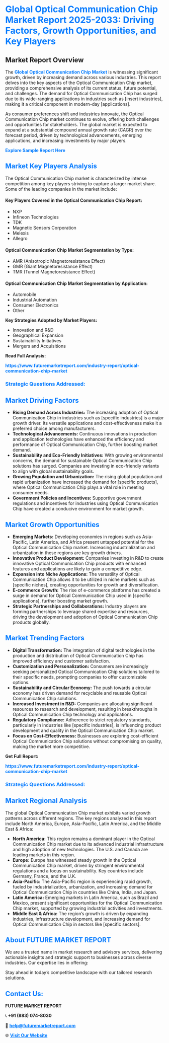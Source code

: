 <h1 style="color: #007BFF;">Global Optical Communication Chip Market Report 2025-2033: Driving Factors, Growth Opportunities, and Key Players</h1>

<section id="overview">
<h2>Market Report Overview</h2>
<p>The <a href="https://www.futuremarketreport.com/industry-report/optical-communication-chip-market" style="color: #007BFF; text-decoration: none;"><strong>Global Optical Communication Chip Market</strong></a> is witnessing significant growth, driven by increasing demand across various industries. This report delves into the key aspects of the Optical Communication Chip market, providing a comprehensive analysis of its current status, future potential, and challenges. The demand for Optical Communication Chip has surged due to its wide-ranging applications in industries such as [insert industries], making it a critical component in modern-day [applications].</p>
<p>As consumer preferences shift and industries innovate, the Optical Communication Chip market continues to evolve, offering both challenges and opportunities for stakeholders. The global market is expected to expand at a substantial compound annual growth rate (CAGR) over the forecast period, driven by technological advancements, emerging applications, and increasing investments by major players.</p>
</section>

<section id="overview">
<p><a href="https://www.futuremarketreport.com/request-sample/reportId=31805" style="color: #007BFF; text-decoration: none;"><strong>Explore Sample Report Here</strong></a></p>
</section>

<section id="key-players">
<h2 style="color: #007BFF;">Market Key Players Analysis</h2>
<p>The Optical Communication Chip market is characterized by intense competition among key players striving to capture a larger market share. Some of the leading companies in the market include:</p>
<h4>Key Players Covered in the Optical Communication Chip Report:</h4>
<ul><li>NXP</li><li>Infineon Technologies</li><li>TDK</li><li>Magnetic Sensors Corporation</li><li>Melexis</li><li>Allegro</li></ul>
<h4>Optical Communication Chip Market Segmentation by Type:</h4>
<ul><li>AMR (Anisotropic Magnetoresistance Effect)</li><li>GMR (Giant Magnetoresistance Effect)</li><li>TMR (Tunnel Magnetoresistance Effect)</li></ul>

<h4>Optical Communication Chip Market Segmentation by Application:</h4>
<ul><li>Automobile</li><li>Industrial Automation</li><li>Consumer Electronics</li><li>Other</li></ul>
<p><strong>Key Strategies Adopted by Market Players:</strong></p>
<ul>
<li>Innovation and R&D</li>
<li>Geographical Expansion</li>
<li>Sustainability Initiatives</li>
<li>Mergers and Acquisitions</li>
</ul>
</section>

<section>
<p><strong>Read Full Analysis: </strong></p><a href="https://www.futuremarketreport.com/industry-report/optical-communication-chip-market" style="color: #007BFF; text-decoration: none;"><strong>https://www.futuremarketreport.com/industry-report/optical-communication-chip-market</strong></a>
<h3 style="color: #007BFF;">Strategic Questions Addressed:</h3>
</section>

<section id="driving-factors">
<h2 style="color: #007BFF;">Market Driving Factors</h2>
<ul>
<li><strong>Rising Demand Across Industries:</strong> The increasing adoption of Optical Communication Chip in industries such as [specific industries] is a major growth driver. Its versatile applications and cost-effectiveness make it a preferred choice among manufacturers.</li>
<li><strong>Technological Advancements:</strong> Continuous innovations in production and application technologies have enhanced the efficiency and performance of Optical Communication Chip, further boosting market demand.</li>
<li><strong>Sustainability and Eco-Friendly Initiatives:</strong> With growing environmental concerns, the demand for sustainable Optical Communication Chip solutions has surged. Companies are investing in eco-friendly variants to align with global sustainability goals.</li>
<li><strong>Growing Population and Urbanization:</strong> The rising global population and rapid urbanization have increased the demand for [specific products], where Optical Communication Chip plays a vital role in meeting consumer needs.</li>
<li><strong>Government Policies and Incentives:</strong> Supportive government regulations and incentives for industries using Optical Communication Chip have created a conducive environment for market growth.</li>
</ul>
</section>

<section id="growth-opportunities">
<h2 style="color: #007BFF;">Market Growth Opportunities</h2>
<ul>
<li><strong>Emerging Markets:</strong> Developing economies in regions such as Asia-Pacific, Latin America, and Africa present untapped potential for the Optical Communication Chip market. Increasing industrialization and urbanization in these regions are key growth drivers.</li>
<li><strong>Innovative Product Development:</strong> Companies investing in R&D to create innovative Optical Communication Chip products with enhanced features and applications are likely to gain a competitive edge.</li>
<li><strong>Expansion into Niche Applications:</strong> The versatility of Optical Communication Chip allows it to be utilized in niche markets such as [specific niches], creating opportunities for growth and diversification.</li>
<li><strong>E-commerce Growth:</strong> The rise of e-commerce platforms has created a surge in demand for Optical Communication Chip used in [specific applications], further boosting market growth.</li>
<li><strong>Strategic Partnerships and Collaborations:</strong> Industry players are forming partnerships to leverage shared expertise and resources, driving the development and adoption of Optical Communication Chip products globally.</li>
</ul>
</section>

<section id="trending-factors">
<h2 style="color: #007BFF;">Market Trending Factors</h2>
<ul>
<li><strong>Digital Transformation:</strong> The integration of digital technologies in the production and distribution of Optical Communication Chip has improved efficiency and customer satisfaction.</li>
<li><strong>Customization and Personalization:</strong> Consumers are increasingly seeking personalized Optical Communication Chip solutions tailored to their specific needs, prompting companies to offer customizable options.</li>
<li><strong>Sustainability and Circular Economy:</strong> The push towards a circular economy has driven demand for recyclable and reusable Optical Communication Chip solutions.</li>
<li><strong>Increased Investment in R&D:</strong> Companies are allocating significant resources to research and development, resulting in breakthroughs in Optical Communication Chip technology and applications.</li>
<li><strong>Regulatory Compliance:</strong> Adherence to strict regulatory standards, particularly in industries like [specific industries], is influencing product development and quality in the Optical Communication Chip market.</li>
<li><strong>Focus on Cost-Effectiveness:</strong> Businesses are exploring cost-efficient Optical Communication Chip solutions without compromising on quality, making the market more competitive.</li>
</ul>
</section>

<section>
<p><strong>Get Full Report: </strong></p><a href="https://www.futuremarketreport.com/industry-report/optical-communication-chip-market" style="color: #007BFF; text-decoration: none;"><strong>https://www.futuremarketreport.com/industry-report/optical-communication-chip-market</strong></a>
<h3 style="color: #007BFF;">Strategic Questions Addressed:</h3>
</section>


<section id="regional-analysis">
<h2 style="color: #007BFF;">Market Regional Analysis</h2>
<p>The global Optical Communication Chip market exhibits varied growth patterns across different regions. The key regions analyzed in this report include North America, Europe, Asia-Pacific, Latin America, and the Middle East & Africa:</p>
<ul>
<li><strong>North America:</strong> This region remains a dominant player in the Optical Communication Chip market due to its advanced industrial infrastructure and high adoption of new technologies. The U.S. and Canada are leading markets in this region.</li>
<li><strong>Europe:</strong> Europe has witnessed steady growth in the Optical Communication Chip market, driven by stringent environmental regulations and a focus on sustainability. Key countries include Germany, France, and the U.K.</li>
<li><strong>Asia-Pacific:</strong> The Asia-Pacific region is experiencing rapid growth, fueled by industrialization, urbanization, and increasing demand for Optical Communication Chip in countries like China, India, and Japan.</li>
<li><strong>Latin America:</strong> Emerging markets in Latin America, such as Brazil and Mexico, present significant opportunities for the Optical Communication Chip market, supported by growing industrial activities and investments.</li>
<li><strong>Middle East & Africa:</strong> The region’s growth is driven by expanding industries, infrastructure development, and increasing demand for Optical Communication Chip in sectors like [specific sectors].</li>
</ul>
</section>

<footer>
<h2 style="color: #007BFF;">About FUTURE MARKET REPORT</h2>
<p>We are a trusted name in market research and advisory services, delivering actionable insights and strategic support to businesses across diverse industries. Our expertise lies in offering:</p>

<p>Stay ahead in today’s competitive landscape with our tailored research solutions.</p>

<h2 style="color: #007BFF;">Contact Us:</h2>
<p><strong>FUTURE MARKET REPORT</strong></p>
<p>📞 <strong>+91 (883) 074-8030</strong></p>
<p>📧 <strong><a href="mailto:help@futuremarketreport.com" style="color: #007BFF;">help@futuremarketreport.com</a></strong></p>
<p>🌐 <strong><a href="https://www.futuremarketreport.com/" style="color: #007BFF;">Visit Our Website</a></strong></p>
</footer>